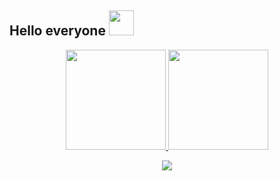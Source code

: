 
## Hello everyone <img height="40" src="https://media.tenor.com/VRr39cVS3AkAAAAd/cat-is-vibin.gif"/>


<div align="center">
	<a href="https://github.com/Cralos9">
 	<img height="160em" src="https://github-readme-stats.vercel.app/api?username=cralos9&show_icons=true&theme=rose_pine&include_all_commits=true&count_private=false"/>
	<img height="160em" src="https://github-readme-stats.vercel.app/api/top-langs/?username=cralos9&layout=compact&langs_count=7&theme=rose_pine"/>
</div>
	
<p align="center">
	<img src="https://media4.giphy.com/media/9VtZa3W3UjmQgFTY4I/giphy.gif?cid=ecf05e47946miigyjipd4uvpldyf8508hqig5t7zfj9rn175&ep=v1_gifs_search&rid=giphy.gif&ct=g"/>
</p>
<!---
Cralos9/Cralos9 is a ✨ special ✨ repository because its `README.md` (this file) appears on your GitHub profile.
You can click the Preview link to take a look at your changes.
--->
